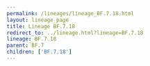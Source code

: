```yaml
---
permalink: /lineages/lineage_BF.7.18.html
layout: lineage_page
title: Lineage BF.7.18
redirect_to: ../lineage.html?lineage=BF.7.18
lineage: BF.7.18
parent: BF.7
children: ['BF.7.18']
---
```

